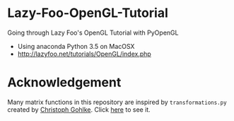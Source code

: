 # Lazy-Foo-OpenGL-Tutorial

Going through Lazy Foo's OpenGL Tutorial with PyOpenGL

* Using anaconda Python 3.5 on MacOSX
* http://lazyfoo.net/tutorials/OpenGL/index.php

# Acknowledgement
Many matrix functions in this repository are inspired by `transformations.py` created by [Christoph Gohlke](http://www.lfd.uci.edu/~gohlke/). Click [here](http://www.lfd.uci.edu/~gohlke/code/transformations.py.html) to see it.